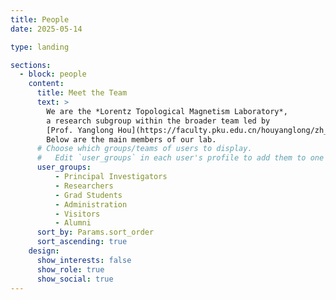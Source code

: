 ```yaml
---
title: People
date: 2025-05-14

type: landing

sections:
  - block: people
    content:
      title: Meet the Team
      text: >
        We are the *Lorentz Topological Magnetism Laboratory*,  
        a research subgroup within the broader team led by  
        [Prof. Yanglong Hou](https://faculty.pku.edu.cn/houyanglong/zh_CN/xsxx/50668/list/index.htm) at Peking University.  
        Below are the main members of our lab.
      # Choose which groups/teams of users to display.
      #   Edit `user_groups` in each user's profile to add them to one or more of these groups.
      user_groups:
          - Principal Investigators
          - Researchers
          - Grad Students
          - Administration
          - Visitors
          - Alumni
      sort_by: Params.sort_order
      sort_ascending: true
    design:
      show_interests: false
      show_role: true
      show_social: true
---
```


